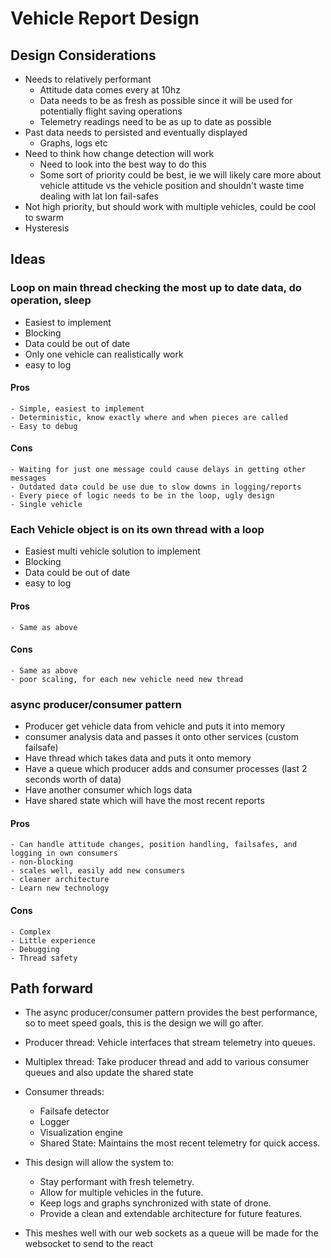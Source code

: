 # Vehicle Report Design

## Design Considerations
- Needs to relatively performant
  - Attitude data comes every at 10hz
  - Data needs to be as fresh as possible since it will be used for potentially flight saving operations
  - Telemetry readings need to be as up to date as possible
- Past data needs to persisted and eventually displayed
  - Graphs, logs etc
- Need to think how change detection will work
  - Need to look into the best way to do this
  - Some sort of priority could be best, ie we will likely care more about vehicle attitude vs the vehicle position and shouldn't waste time dealing with lat lon fail-safes
- Not high priority, but should work with multiple vehicles, could be cool to swarm
- Hysteresis 

## Ideas

### Loop on main thread checking the most up to date data, do operation, sleep
   - Easiest to implement
   - Blocking
   - Data could be out of date
   - Only one vehicle can realistically work
   - easy to log

#### Pros
    - Simple, easiest to implement
    - Deterministic, know exactly where and when pieces are called
    - Easy to debug
#### Cons
    - Waiting for just one message could cause delays in getting other messages
    - Outdated data could be use due to slow downs in logging/reports
    - Every piece of logic needs to be in the loop, ugly design
    - Single vehicle

### Each Vehicle object is on its own thread with a loop
   - Easiest multi vehicle solution to implement
   - Blocking
   - Data could be out of date
   - easy to log

#### Pros
    - Same as above
#### Cons
    - Same as above
    - poor scaling, for each new vehicle need new thread


### async producer/consumer pattern
   - Producer get vehicle data from vehicle and puts it into memory
   - consumer analysis data and passes it onto other services (custom failsafe)
   - Have thread which takes data and puts it onto memory
   - Have a queue which producer adds and consumer processes (last 2 seconds worth of data)
   - Have another consumer which logs data
   - Have shared state which will have the most recent reports

#### Pros   
    - Can handle attitude changes, position handling, failsafes, and logging in own consumers
    - non-blocking
    - scales well, easily add new consumers
    - cleaner architecture
    - Learn new technology
#### Cons
    - Complex
    - Little experience
    - Debugging
    - Thread safety

## Path forward
- The async producer/consumer pattern provides the best performance, so to meet speed goals, this is the design we will go after.
- Producer thread: Vehicle interfaces that stream telemetry into queues.
- Multiplex thread: Take producer thread and add to various consumer queues and also update the shared state
- Consumer threads:
  - Failsafe detector
  - Logger
  - Visualization engine
  - Shared State: Maintains the most recent telemetry for quick access.

- This design will allow the system to:
  - Stay performant with fresh telemetry.
  - Allow for multiple vehicles in the future.
  - Keep logs and graphs synchronized with state of drone.
  - Provide a clean and extendable architecture for future features.

- This meshes well with our web sockets as a queue will be made for the websocket to send to the react